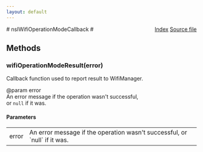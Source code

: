 ```yaml
---
layout: default
---
```

<div class='links' style='float:right'><a href="../index.html">Index</a>
<a href="http://dxr.mozilla.org/mozilla-central/source/dom/system/gonk/nsINetworkService.idl">Source file</a>
</div>
# nsIWifiOperationModeCallback #

## Methods ##

### wifiOperationModeResult(error) ###
  
Callback function used to report result to WifiManager.  
  
@param error  
       An error message if the operation wasn't successful,  
       or `null` if it was.  
  

#### Parameters ####

<table>

<tr>
<td>error</td>
<td>       An error message if the operation wasn't successful,  
       or `null` if it was.  
</td>
</tr>

</table>
